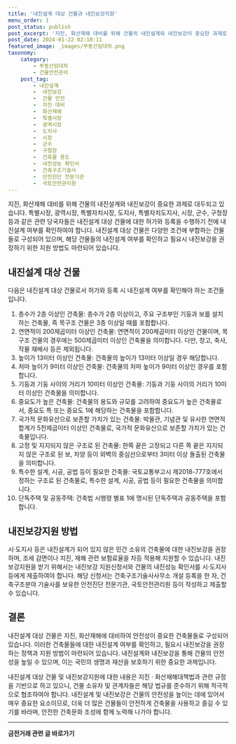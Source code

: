 ```yaml
---
title: '내진설계 대상 건물과 내진보강지원'
menu_order: 1
post_status: publish
post_excerpt: '지진, 화산재해 대비를 위해 건물의 내진설계와 내진보강이 중요한 과제로 대두되고 있습니다. 특별시장, 광역시장, 특별자치시장, 도지사, 특별자치도지사, 시장, 군수, 구청장 등과 같은 관련 당국자들은 내진설계 대상 건물에 대한 허가와 등록을 수행하기 전에 내진설계 여부를 확인하여야 합니다. 내진설계 대상 건물은 다양한 조건에 부합하는 건물들로 구성되어 있으며, 해당 건물들의 내진설계 여부를 확인하고 필요시 내진보강을 권장하기 위한 지원 방법도 마련되어 있습니다.'
post_date: 2024-01-22 02:10:11
featured_image: _images/부동산임대차.png
taxonomy:
    category:
        - 부동산임대차
        - 건물안전관리
    post_tag:
        - 내진설계
        -  내진보강
        -  건물 안전
        -  지진 대비
        -  화산재해
        -  특별시장
        -  광역시장
        -  도지사
        -  시장
        -  군수
        -  구청장
        -  건축물 용도
        -  내진성능 확인서
        -  건축구조기술사
        -  안전진단 전문기관
        -  국토안전관리원
---
```



지진, 화산재해 대비를 위해 건물의 내진설계와 내진보강이 중요한 과제로 대두되고 있습니다. 특별시장, 광역시장, 특별자치시장, 도지사, 특별자치도지사, 시장, 군수, 구청장 등과 같은 관련 당국자들은 내진설계 대상 건물에 대한 허가와 등록을 수행하기 전에 내진설계 여부를 확인하여야 합니다. 내진설계 대상 건물은 다양한 조건에 부합하는 건물들로 구성되어 있으며, 해당 건물들의 내진설계 여부를 확인하고 필요시 내진보강을 권장하기 위한 지원 방법도 마련되어 있습니다.

## 내진설계 대상 건물

다음은 내진설계 대상 건물로서 허가와 등록 시 내진설계 여부를 확인해야 하는 조건들입니다.

1. 층수가 2층 이상인 건축물: 층수가 2층 이상이고, 주요 구조부인 기둥과 보를 설치하는 건축물, 즉 목구조 건물은 3층 이상일 때를 포함합니다.
2. 연면적이 200제곱미터 이상인 건축물: 연면적이 200제곱미터 이상인 건물이며, 목구조 건물의 경우에는 500제곱미터 이상인 건축물을 의미합니다. 다만, 창고, 축사, 작물 재배사 등은 제외됩니다.
3. 높이가 13미터 이상인 건축물: 건축물의 높이가 13미터 이상일 경우 해당합니다.
4. 처마 높이가 9미터 이상인 건축물: 건축물의 처마 높이가 9미터 이상인 경우를 포함합니다.
5. 기둥과 기둥 사이의 거리가 10미터 이상인 건축물: 기둥과 기둥 사이의 거리가 10미터 이상인 건축물을 의미합니다.
6. 중요도가 높은 건축물: 건축물의 용도와 규모를 고려하여 중요도가 높은 건축물로서, 중요도 특 또는 중요도 1에 해당하는 건축물을 포함합니다.
7. 국가적 문화유산으로 보존할 가치가 있는 건축물: 박물관, 기념관 및 유사한 연면적 합계가 5천제곱미터 이상인 건축물로, 국가적 문화유산으로 보존할 가치가 있는 건축물입니다.
8. 고정 및 지지되지 않은 구조로 된 건축물: 한쪽 끝은 고정되고 다른 쪽 끝은 지지되지 않은 구조로 된 보, 차양 등이 외벽의 중심선으로부터 3미터 이상 돌출된 건축물을 의미합니다.
9. 특수한 설계, 시공, 공법 등이 필요한 건축물: 국토교통부고시 제2018-777호에서 정하는 구조로 된 건축물로, 특수한 설계, 시공, 공법 등이 필요한 건축물을 의미합니다.
10. 단독주택 및 공동주택: 건축법 시행령 별표 1에 명시된 단독주택과 공동주택을 포함합니다.

## 내진보강지원 방법

시·도지사 등은 내진설계가 되어 있지 않은 민간 소유의 건축물에 대한 내진보강을 권장하며, 조세 감면이나 지진, 재해 관련 보험료율을 차등 적용해 지원할 수 있습니다. 내진보강지원을 받기 위해서는 내진보강 지원신청서와 건물의 내진성능 확인서를 시·도지사 등에게 제출하여야 합니다. 해당 신청서는 건축구조기술사사무소 개설 등록을 한 자, 건축구조분야 기술사를 보유한 안전진단 전문기관, 국토안전관리원 등이 작성하고 제출할 수 있습니다.

## 결론

내진설계 대상 건물은 지진, 화산재해에 대비하여 안전성이 중요한 건축물들로 구성되어 있습니다. 이러한 건축물들에 대한 내진설계 여부를 확인하고, 필요시 내진보강을 권장하는 정책과 지원 방법이 마련되어 있습니다. 내진설계와 내진보강을 통해 건물의 안전성을 높일 수 있으며, 이는 국민의 생명과 재산을 보호하기 위한 중요한 과제입니다.

내진설계 대상 건물 및 내진보강지원에 대한 내용은 지진 · 화산재해대책법과 관련 규정을 기반으로 하고 있으니, 건물 소유자 및 관계자들은 해당 법규를 준수하기 위해 적극적으로 협조하여야 합니다. 내진설계 및 내진보강은 건물의 안전성을 높이는 데에 있어서 매우 중요한 요소이므로, 더욱 더 많은 건물들이 안전하게 건축물을 사용하고 즐길 수 있기를 바라며, 안전한 건축문화 조성에 함께 노력해 나가야 합니다.
<!-- wp:separator -->
<hr class="wp-block-separator has-alpha-channel-opacity"/>
<!-- /wp:separator -->

<!-- wp:group {"backgroundColor":"base","layout":{"type":"constrained"}} -->
<div class="wp-block-group has-base-background-color has-background"><!-- wp:paragraph {"align":"center","fontSize":"medium"} -->
<p class="has-text-align-center has-large-font-size"><strong>금전거래 관련 글 바로가기</strong></p>
<!-- /wp:paragraph -->


<!-- wp:latest-posts
{"categories":[{"id":13538,"count":19,"description":"","link":"https://uknowlaw.com/category/%ea%b8%88%ec%a0%84%ea%b1%b0%eb%9e%98/","name":"금전거래","slug":"금전거래","taxonomy":"category","parent":0,"meta":[],"_links":{"self":[{"href":"https://uknowlaw.com/wp-json/wp/v2/categories/13538"}],"collection":[{"href":"https://uknowlaw.com/wp-json/wp/v2/categories"}],"about":[{"href":"https://uknowlaw.com/wp-json/wp/v2/taxonomies/category"}],"wp:post_type":[{"href":"https://uknowlaw.com/wp-json/wp/v2/posts?categories=13538"}],"curies":[{"name":"wp","href":"https://api.w.org/{rel}","templated":true}]}}],"postsToShow":100,"excerptLength":28,"postLayout":"grid","columns":2,"featuredImageAlign":"left","featuredImageSizeSlug":"large","fontSize":"small"} /--></div>
<!-- /wp:group -->